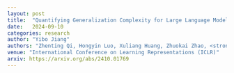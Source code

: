 ```yaml
---
layout: post
title:  "Quantifying Generalization Complexity for Large Language Models"
date:   2024-09-10
categories: research
author: "Yibo Jiang"
authors: "Zhenting Qi, Hongyin Luo, Xuliang Huang, Zhuokai Zhao, <strong>Yibo Jiang</strong>, Xiangjun Fan, Himabindu Lakkaraju, James Glass"
venue: "International Conference on Learning Representations (ICLR)"
arxiv: https://arxiv.org/abs/2410.01769
---
```


